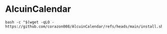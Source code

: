 # AlcuinCalendar
```shell
bash -c "$(wget -qLO - https://github.com/corazon008/AlcuinCalendar/refs/heads/main/install.sh)"
```